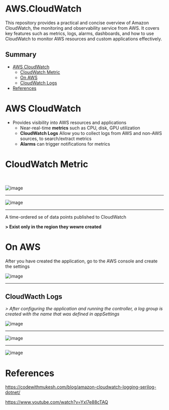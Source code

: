 # AWS.CloudWatch
This repository provides a practical and concise overview of Amazon CloudWatch, the monitoring and observability service from AWS. It covers key features such as metrics, logs, alarms, dashboards, and how to use CloudWatch to monitor AWS resources and custom applications effectively.

## Summary

- [AWS CloudWatch](#aws-cloudwatch)
  - [CloudWatch Metric](#cloudwatch-metric)
  - [On AWS](#on-aws)
  - [CloudWatch Logs](#cloudwatch-logs)
- [References](#references)

# AWS CloudWatch

- Provides visibility into AWS resources and applications
  - Near-real-time **metrics** such as CPU, disk, GPU utilization
  - **CloudWatch Logs** Allow you to collect logs from AWS and non-AWS sources, to search/extract metrics
  - **Alarms** can trigger notifications for metrics

# CloudWatch Metric 

</br>


![image](https://github.com/user-attachments/assets/8f4609dc-a60e-4833-a46f-b414b4b7cb1e)

----

![image](https://github.com/user-attachments/assets/eec67932-6ef2-46d4-9801-8f85fedf1024)

----

A time-ordered se of data points published to CloudWatch

**> Exist only in the region they wewre created**

# On AWS
After you have created the application, go to the AWS console and create the settings

![image](https://github.com/user-attachments/assets/5154d287-61c7-4c60-ba97-80e401f57743)

-----

## CloudWacth Logs

_> After configuring the application and running the controller, a log group is created with the name that was defined in appSettings_


![image](https://github.com/user-attachments/assets/74f1759f-e501-4f69-9f56-5ca35209c9f8)


----

![image](https://github.com/user-attachments/assets/a99300ba-4597-4adf-b1c8-5b4a2ae88b53)

----

![image](https://github.com/user-attachments/assets/47e85a27-4711-4526-8d50-929044028188)



# References
https://codewithmukesh.com/blog/amazon-cloudwatch-logging-serilog-dotnet/


https://www.youtube.com/watch?v=Yxl7e88cTAQ
